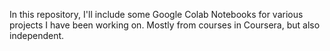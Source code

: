In this repository, I'll include some Google Colab Notebooks for various projects I have been working on. Mostly from courses in Coursera, but also independent.
